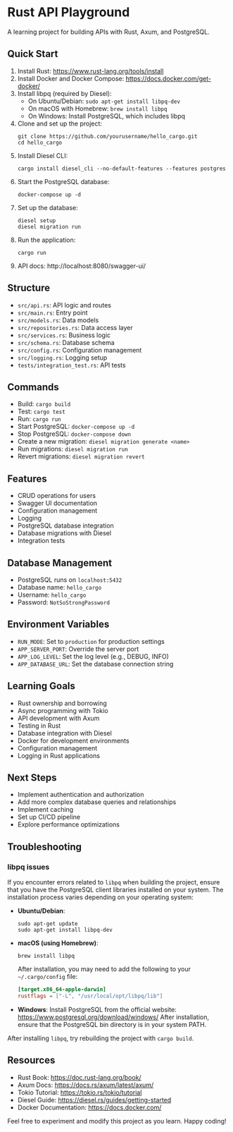 # Rust API Playground

A learning project for building APIs with Rust, Axum, and PostgreSQL.

## Quick Start

1. Install Rust: https://www.rust-lang.org/tools/install
2. Install Docker and Docker Compose: https://docs.docker.com/get-docker/
3. Install libpq (required by Diesel):
    - On Ubuntu/Debian: `sudo apt-get install libpq-dev`
    - On macOS with Homebrew: `brew install libpq`
    - On Windows: Install PostgreSQL, which includes libpq
4. Clone and set up the project:
   ```
   git clone https://github.com/yourusername/hello_cargo.git
   cd hello_cargo
   ```
5. Install Diesel CLI:
   ```
   cargo install diesel_cli --no-default-features --features postgres
   ```
6. Start the PostgreSQL database:
   ```
   docker-compose up -d
   ```
7. Set up the database:
   ```
   diesel setup
   diesel migration run
   ```
8. Run the application:
   ```
   cargo run
   ```
9. API docs: http://localhost:8080/swagger-ui/

## Structure

- `src/api.rs`: API logic and routes
- `src/main.rs`: Entry point
- `src/models.rs`: Data models
- `src/repositories.rs`: Data access layer
- `src/services.rs`: Business logic
- `src/schema.rs`: Database schema
- `src/config.rs`: Configuration management
- `src/logging.rs`: Logging setup
- `tests/integration_test.rs`: API tests

## Commands

- Build: `cargo build`
- Test: `cargo test`
- Run: `cargo run`
- Start PostgreSQL: `docker-compose up -d`
- Stop PostgreSQL: `docker-compose down`
- Create a new migration: `diesel migration generate <name>`
- Run migrations: `diesel migration run`
- Revert migrations: `diesel migration revert`

## Features

- CRUD operations for users
- Swagger UI documentation
- Configuration management
- Logging
- PostgreSQL database integration
- Database migrations with Diesel
- Integration tests

## Database Management

- PostgreSQL runs on `localhost:5432`
- Database name: `hello_cargo`
- Username: `hello_cargo`
- Password: `NotSoStrongPassword`

## Environment Variables

- `RUN_MODE`: Set to `production` for production settings
- `APP_SERVER_PORT`: Override the server port
- `APP_LOG_LEVEL`: Set the log level (e.g., DEBUG, INFO)
- `APP_DATABASE_URL`: Set the database connection string

## Learning Goals

- Rust ownership and borrowing
- Async programming with Tokio
- API development with Axum
- Testing in Rust
- Database integration with Diesel
- Docker for development environments
- Configuration management
- Logging in Rust applications

## Next Steps

- Implement authentication and authorization
- Add more complex database queries and relationships
- Implement caching
- Set up CI/CD pipeline
- Explore performance optimizations

## Troubleshooting

### libpq issues

If you encounter errors related to `libpq` when building the project, ensure that you have the PostgreSQL client libraries installed on your system. The installation process varies depending on your operating system:

- **Ubuntu/Debian**:
  ```
  sudo apt-get update
  sudo apt-get install libpq-dev
  ```

- **macOS (using Homebrew)**:
  ```
  brew install libpq
  ```
  After installation, you may need to add the following to your `~/.cargo/config` file:
  ```toml
  [target.x86_64-apple-darwin]
  rustflags = ["-L", "/usr/local/opt/libpq/lib"]
  ```

- **Windows**:
  Install PostgreSQL from the official website: https://www.postgresql.org/download/windows/
  After installation, ensure that the PostgreSQL bin directory is in your system PATH.

After installing `libpq`, try rebuilding the project with `cargo build`.

## Resources

- Rust Book: https://doc.rust-lang.org/book/
- Axum Docs: https://docs.rs/axum/latest/axum/
- Tokio Tutorial: https://tokio.rs/tokio/tutorial
- Diesel Guide: https://diesel.rs/guides/getting-started
- Docker Documentation: https://docs.docker.com/

Feel free to experiment and modify this project as you learn. Happy coding!